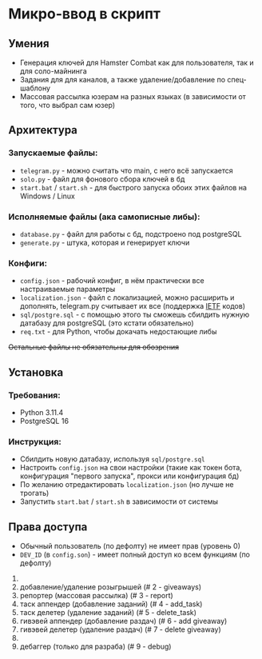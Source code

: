 # Микро-ввод в скрипт

## Умения
- Генерация ключей для Hamster Combat как для пользователя, так и для соло-майнинга
- Задания для для каналов, а также удаление/добавление по спец-шаблону
- Массовая рассылка юзерам на разных языках (в зависимости от того, что выбрал сам юзер)

## Архитектура

### Запускаемые файлы:
- `telegram.py` - можно считать что main, с него всё запускается
- `solo.py` - файл для фонового сбора ключей в бд
- `start.bat` / `start.sh` - для быстрого запуска обоих этих файлов на Windows / Linux

### Исполняемые файлы (ака самописные либы):
- `database.py` - файл для работы с бд, подстроено под postgreSQL
- `generate.py` - штука, которая и генерирует ключи

### Конфиги:
- `config.json` - рабочий конфиг, в нём практически все настраиваемые параметры
- `localization.json` - файл с локализацией, можно расширить и дополнять, telegram.py считывает их все (поддержка [IETF](https://en.wikipedia.org/wiki/IETF_language_tag) кодов)
- `sql/postgre.sql` - с помощью этого ты сможешь сбилдить нужную датабазу для postgreSQL (это кстати обязательно)
- `req.txt` - для Python, чтобы докачать недостающие либы
  
~~Остальные файлы не обязательны для обозрения~~

## Установка

### Требования:
- Python 3.11.4
- PostgreSQL 16

### Инструкция:
- Сбилдить новую датабазу, используя `sql/postgre.sql`
- Настроить `config.json` на свои настройки (такие как токен бота, конфигурация "первого запуска", прокси или конфигурация бд)
- По желанию отредактировать `localization.json` (но лучше не трогать)
- Запустить `start.bat` / `start.sh` в зависимости от системы

## Права доступа
- Обычный пользователь (по дефолту) не имеет прав (уровень 0)
- `DEV_ID` (в `config.son`) - имеет полный доступ ко всем функциям (по дефолту)

1. 
2. добавление/удаление розыгрышей (# 2 - giveaways)
3. репортер (массовая рассылка) (# 3 - report)
4. таск аппендер (добавление заданий) (# 4 - add_task)
5. таск делетер (удаление заданий) (# 5 - delete_task)
6. гивэвей аппендер (добавление раздач) (# 6 - add giveaway)
7. гивэвей делетер (удаление раздач) (# 7 - delete giveaway)
8. 
9. дебаггер (только для разраба) (# 9 - debug)
